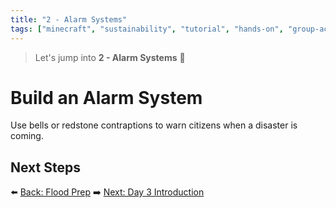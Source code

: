 ```yaml
---
title: "2 - Alarm Systems"
tags: ["minecraft", "sustainability", "tutorial", "hands-on", "group-activity"]
---
```


> Let's jump into **2 - Alarm Systems** 🎉
# Build an Alarm System

Use bells or redstone contraptions to warn citizens when a disaster is coming.

## Next Steps

⬅️ [Back: Flood Prep](/sustainability_lab/Day-2/04_flood)
➡️ [Next: Day 3 Introduction](/sustainability_lab/Day-3/00_intro)
